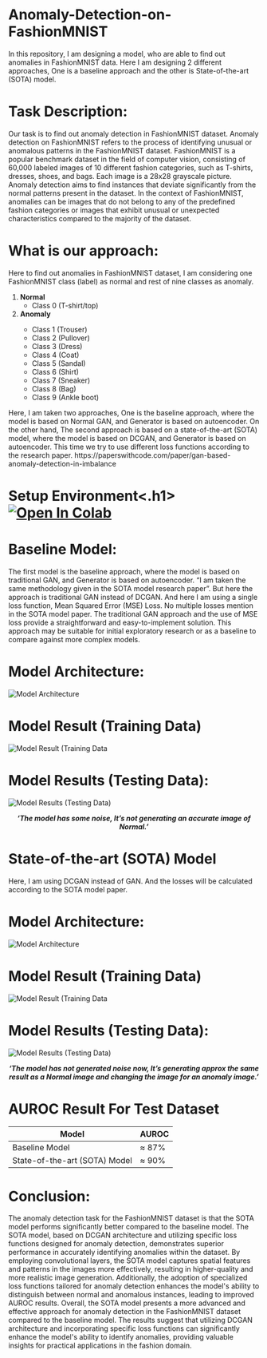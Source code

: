 # Anomaly-Detection-on-FashionMNIST
In this repository, I am designing a model, who are able to find out anomalies in FashionMNIST data. Here I am designing 2 different approaches, One is a baseline approach and the other is State-of-the-art (SOTA) model.

<h1>Task Description:</h1>
Our task is to find out anomaly detection in FashionMNIST dataset. Anomaly detection
on FashionMNIST refers to the process of identifying unusual or anomalous patterns in
the FashionMNIST dataset. FashionMNIST is a popular benchmark dataset in the field
of computer vision, consisting of 60,000 labeled images of 10 different fashion
categories, such as T-shirts, dresses, shoes, and bags. Each image is a 28x28
grayscale picture.
Anomaly detection aims to find instances that deviate significantly from the normal
patterns present in the dataset. In the context of FashionMNIST, anomalies can be
images that do not belong to any of the predefined fashion categories or images that
exhibit unusual or unexpected characteristics compared to the majority of the dataset.
<h1>What is our approach:</h1>
Here to find out anomalies in FashionMNIST dataset, I am considering one
FashionMNIST class (label) as normal and rest of nine classes as anomaly.
<ol>
  <li>
    <b>Normal</b>
    <ul><li>Class 0 (T-shirt/top)</li></ul>
    </li>
 
<li><b>Anomaly</b></li>
  <ul>
<li>Class 1 (Trouser)</li>
<li>Class 2 (Pullover)</li>
<li>Class 3 (Dress)</li>
<li>Class 4 (Coat)</li>
<li>Class 5 (Sandal)</li>
<li>Class 6 (Shirt)</li>
<li>Class 7 (Sneaker)</li>
<li>Class 8 (Bag)</li>
<li>Class 9 (Ankle boot)</li>
    </ul>
</ol>
Here, I am taken two approaches,
One is the baseline approach, where the model is based on Normal GAN, and
Generator is based on autoencoder. On the other hand, The second approach is
based on a state-of-the-art (SOTA) model, where the model is based on DCGAN,
and Generator is based on autoencoder. This time we try to use different loss
functions according to the research paper.
https://paperswithcode.com/paper/gan-based-anomaly-detection-in-imbalance

<h1>Setup Environment<.h1>
<a href="[https://colab.research.google.com/drive/1TBp84e7kjO91GNiDBvruulc1KiWEnsRX?usp=sharing]">
  <img src="https://colab.research.google.com/assets/colab-badge.svg" alt="Open In Colab"/></a>
<h1>Baseline Model:</h1>
The first model is the baseline approach, where the model is based on traditional
GAN, and Generator is based on autoencoder. “I am taken the same
methodology given in the SOTA model research paper”. But here the
approach is traditional GAN instead of DCGAN. And here I am using a single
loss function, Mean Squared Error (MSE) Loss. No multiple losses mention in
the SOTA model paper. The traditional GAN approach and the use of MSE loss
provide a straightforward and easy-to-implement solution. This approach may be
suitable for initial exploratory research or as a baseline to compare against more
complex models.

<h1>Model Architecture:</h1>
<img src="Results/Model-1/model_architecture.jpg" alt="Model Architecture">

<h1>Model Result (Training Data)</h1>
<img src="Results/Model-1/img1.jpg" alt="Model Result (Training Data">

<h1>Model Results (Testing Data):</h1>
<img src="Results/Model-1/img2.jpg" alt="Model Results (Testing Data)">

<p align="center"><i><b>‘The model has some noise, It’s not generating an accurate image of Normal.’</b></i></p>

<h1>State-of-the-art (SOTA) Model</h1>
Here, I am using DCGAN instead of GAN. And the losses will be calculated according to the SOTA model paper.
<h1>Model Architecture:</h1>

<img src="Results/Model-2/model_architecture.jpg" alt="Model Architecture">

<h1>Model Result (Training Data)</h1>
<img src="Results/Model-2/img1.jpg" alt="Model Result (Training Data">

<h1>Model Results (Testing Data):</h1>
<img src="Results/Model-2/img2.jpg" alt="Model Results (Testing Data)">

<p align="center"><i><b>‘The model has not generated noise now, It’s generating approx the same result as a Normal image and changing the image for an anomaly image.’</b></i></p>

<h1> AUROC Result For Test Dataset</h1>


| Model                           | AUROC     |
|---------------------------------|-----------|
| Baseline Model                  | ≈ 87%    |
| State-of-the-art (SOTA) Model   | ≈ 90%    |

<h1>Conclusion:</h1>
<p>The anomaly detection task for the FashionMNIST dataset is that the SOTA model performs significantly better compared to the baseline model. The SOTA model, based on DCGAN architecture and utilizing specific loss functions designed for anomaly detection, demonstrates superior performance in accurately identifying anomalies within the dataset. By employing convolutional layers, the SOTA model captures spatial features and patterns in the images more effectively, resulting in higher-quality and more realistic image generation. Additionally, the adoption of specialized loss functions tailored for anomaly detection enhances the model's ability to distinguish between normal and anomalous instances, leading to improved AUROC results. Overall, the SOTA model presents a more advanced and effective approach for anomaly detection in the FashionMNIST dataset compared to the baseline model. The results suggest that utilizing DCGAN architecture and incorporating specific loss functions can significantly enhance the model's ability to identify anomalies, providing valuable insights for practical applications in the fashion domain.</p>

